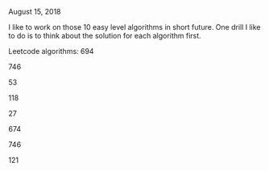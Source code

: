 
August 15, 2018

I like to work on those 10 easy level algorithms in short future. One drill I like to do is to think about the solution for each algorithm first. 

Leetcode algorithms:
694

746

53

118

27

674

746

121
